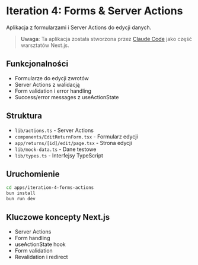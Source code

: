 # Iteration 4: Forms & Server Actions

Aplikacja z formularzami i Server Actions do edycji danych.

> **Uwaga**: Ta aplikacja została stworzona przez [Claude Code](https://claude.ai/code) jako część warsztatów Next.js.

## Funkcjonalności

- Formularze do edycji zwrotów
- Server Actions z walidacją
- Form validation i error handling
- Success/error messages z useActionState

## Struktura

- `lib/actions.ts` - Server Actions
- `components/EditReturnForm.tsx` - Formularz edycji
- `app/returns/[id]/edit/page.tsx` - Strona edycji
- `lib/mock-data.ts` - Dane testowe
- `lib/types.ts` - Interfejsy TypeScript

## Uruchomienie

```bash
cd apps/iteration-4-forms-actions
bun install
bun run dev
```

## Kluczowe koncepty Next.js

- Server Actions
- Form handling
- useActionState hook
- Form validation
- Revalidation i redirect
